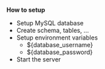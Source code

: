 **How to setup**
* Setup MySQL database
* Create schema, tables, ...
* Setup environment variables
  * ${database_username}
  * ${database_password}
* Start the server